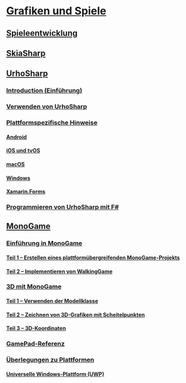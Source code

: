 # [Grafiken und Spiele](index.yml)
## [Spieleentwicklung](game-development/index.md)

## [SkiaSharp](~/xamarin-forms/user-interface/graphics/skiasharp/index.md)

## [UrhoSharp](urhosharp/index.md)
### [Introduction (Einführung)](urhosharp/introduction.md)
### [Verwenden von UrhoSharp](urhosharp/using.md)
### [Plattformspezifische Hinweise](urhosharp/platform/index.md)
#### [Android](urhosharp/platform/android.md)
#### [iOS und tvOS](urhosharp/platform/ios.md)
#### [macOS](urhosharp/platform/mac.md)
#### [Windows](urhosharp/platform/windows.md)
#### [Xamarin.Forms](urhosharp/platform/xamarin-forms.md)
### [Programmieren von UrhoSharp mit F#](urhosharp/fsharp.md)
## [MonoGame](monogame/index.md)
### [Einführung in MonoGame](monogame/introduction/index.md)
#### [Teil 1 – Erstellen eines plattformübergreifenden MonoGame-Projekts](monogame/introduction/part1.md)
#### [Teil 2 – Implementieren von WalkingGame](monogame/introduction/part2.md)
### [3D mit MonoGame](monogame/3d/index.md)
#### [Teil 1 – Verwenden der Modellklasse](monogame/3d/part1.md)
#### [Teil 2 – Zeichnen von 3D-Grafiken mit Scheitelpunkten](monogame/3d/part2.md)
#### [Teil 3 – 3D-Koordinaten](monogame/3d/part3.md)
### [GamePad-Referenz](monogame/input.md)
### [Überlegungen zu Plattformen](monogame/platforms/index.md)
#### [Universelle Windows-Plattform (UWP)](monogame/platforms/uwp.md)
